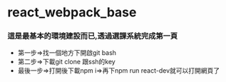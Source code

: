 # react_webpack_base
### 這是最基本的環境建設而已,透過選課系統完成第一頁
+ 第一步=>找一個地方下開啟git bash
+ 第二步=>下載git clone 跟ssh的key
+ 最後一步=>打開後下載npm i=>再下npm run react-dev就可以打開網頁了
